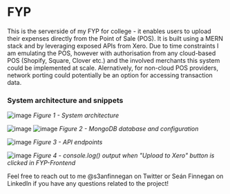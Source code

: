 # FYP
This is the serverside of my FYP for college - it enables users to upload their expenses directly from the Point of Sale (POS). It is built using a MERN stack and by leveraging 
exposed APIs from Xero. Due to time constraints I am emulating the POS, however with authorisation from any cloud-based POS (Shopify, Square, Clover etc.)
and the involved merchants this system could be implemented at scale. Alernatively, for non-cloud POS providers, network porting could potentially be an option for accessing transaction data.

### System architecture and snippets
![image](https://user-images.githubusercontent.com/108742777/223429500-11518800-60b2-4946-91b0-52ec3a9b046e.png)
*Figure 1 - System architecture*

![image](https://user-images.githubusercontent.com/108742777/224009154-14fb5eb8-75d9-4c5d-a191-92602e697761.png)
![image](https://user-images.githubusercontent.com/108742777/224010082-2cf527ad-03aa-48b3-b4b0-164fa0fade28.png)
*Figure 2 - MongoDB database and configuration*

![image](https://user-images.githubusercontent.com/108742777/224009284-66a3f4d4-6d0f-46b6-ac8a-c9d3b1fc2ed9.png)
*Figure 3 - API endpoints*

![image](https://user-images.githubusercontent.com/108742777/224009649-564e913e-990d-4788-8641-b12597623ee2.png)
*Figure 4 - console.log() output when "Upload to Xero" button is clicked in FYP-Frontend*

Feel free to reach out to me @s3anfinnegan on Twitter or Seán Finnegan on LinkedIn if you have any questions related to the project! 
